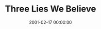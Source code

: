 ---
layout: series
series: "Three Lies We Believe"
permalink: "/three-lies-we-believe/"
title: Three Lies We Believe
date: 2001-02-17 00:00:00
endDate: 2001-03-03 00:00:00
description: "These lies, while subtle, are the ones that are influencing our biggest life choices. "
src: "http://s3.amazonaws.com/crossroads-media/images/legacy/content/GenericCrnerSign.jpg"
---
